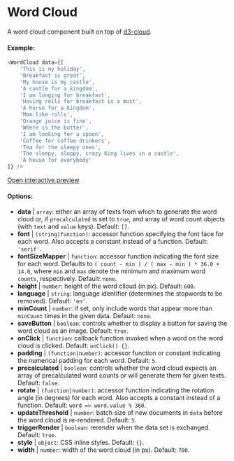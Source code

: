 # Word Cloud

A word cloud component built on top of [d3-cloud](https://github.com/jasondavies/d3-cloud).

#### Example:

```js
<WordCloud data={[
	'This is my holiday', 
	'Breakfast is great', 
	'My house is my castle', 
	'A castle for a kingdom', 
	'I am longing for breakfast',
	'Having rolls for breakfast is a must',
	'A horse for a kingdom',
	'Mom like rolls',
	'Orange juice is fine',
	'Where is the butter',
	'I am looking for a spoon',
	'Coffee for coffee drinkers',
	'Tea for the sleepy ones',
	'The sleepy, sloppy, crazy King lives in a castle',
	'A house for everybody'
]} />
```

[Open interactive preview](https://isle.heinz.cmu.edu/components/word-cloud/)

#### Options:

* __data__ | `array`: either an array of texts from which to generate the word cloud or, if `precalculated` is set to `true`, and array of word count objects (with `text` and `value` keys). Default: `[]`.
* __font__ | `(string|function)`: accessor function specifying the font face for each word. Also accepts a constant instead of a function. Default: `'serif'`.
* __fontSizeMapper__ | `function`: accessor function indicating the font size for each word. Defaults to `( count - min ) / ( max - min ) * 36.0 + 14.0`, where `min` and `max` denote the minimum and maximum word `counts`, respectively. Default: `none`.
* __height__ | `number`: height of the word clloud (in px). Default: `600`.
* __language__ | `string`: language identifier (determines the stopwords to be removed). Default: `'en'`.
* __minCount__ | `number`: if set, only include words that appear more than `minCount` times in the given data. Default: `none`.
* __saveButton__ | `boolean`: controls whether to display a button for saving the word cloud as an image. Default: `true`.
* __onClick__ | `function`: callback function invoked when a word on the word cloud is clicked. Default: `onClick() {}`.
* __padding__ | `(function|number)`: accessor function or constant indicating the numerical padding for each word. Default: `5`.
* __precalculated__ | `boolean`: controls whether the word cloud expects an array of precalculated word counts or will generate them for given texts. Default: `false`.
* __rotate__ | `(function|number)`: accessor function indicating the rotation angle (in degrees) for each word. Also accepts a constant instead of a function. Default: `word => word.value % 360`.
* __updateThreshold__ | `number`: batch size of new documents in `data` before the word cloud is re-rendered. Default: `5`.
* __triggerRender__ | `boolean`: rerender when the data set is exchanged. Default: `true`.
* __style__ | `object`: CSS inline styles. Default: `{}`.
* __width__ | `number`: width of the word cloud (in px). Default: `700`.

